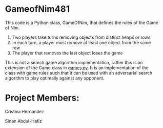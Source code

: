 # GameofNim481

This code is a Python class, GameOfNim, that defines the rules of the Game of Nim.

1. Two players take turns removing objects from distinct heaps or rows
2. In each turn, a player must remove at least one object from the same row
3. The player that removes the last object loses the game

This is not a search game algorithm implementation, rather this is an extension of the Game class in [games.py](https://github.com/aimacode/aima-python/blob/master/games.py). It is an implementation of the class with game rules such that it can be used with an adversarial search algorithm to play optimally against any opponent. 

##

# Project Members:

Cristina Hernandez

Sinan Abdul-Hafiz
